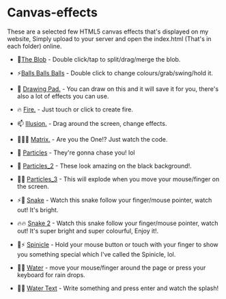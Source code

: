 # Canvas-effects
These are a selected few HTML5 canvas effects that's displayed on my website,
Simply upload to your server and open the index.html (That's in each folder) online.

 - 🌱<a href="https://github.com/Ruddernation-Designs/Canvas-affects/tree/main/Ball" target="_blank" title="Balls">The Blob</a> - Double click/tap to split/drag/merge the blob.

 - ⚡<a href="https://github.com/Ruddernation-Designs/Canvas-affects/tree/main/Ball_2" target="_blank" title="Balls ball balls">Balls Balls Balls</a> - Double click to change colours/grab/swing/hold it.

 - 💬 <a href="https://github.com/Ruddernation-Designs/Canvas-Effects/tree/main/Drawing_Pad" target="_blank" title="Drawing Pad">Drawing Pad.</a> - You can draw on this and it will save it for you, there's also a lot of effects you can use.

 - 🔥 <a href="https://github.com/Ruddernation-Designs/Canvas-Effects/tree/main/Fire" target="_blank" title="Fire">Fire.</a> - Just touch or click to create fire.

 - 📫 <a href="https://github.com/Ruddernation-Designs/Canvas-Effects/tree/main/Illusion" target="_blank" title="Illusion">Illusion.</a> - Drag around the screen, change effects.
 
  - 🔴🆚🔵 <a href="https://github.com/Ruddernation-Designs/Canvas-Effects/tree/main/Matrix_Code" target="_blank" title="Matrix">Matrix.</a> - Are you the One!? Just watch the code.

  - 🤔 <a href="https://github.com/Ruddernation-Designs/Canvas-Effects/tree/main/Particle" target="_blank" title="Particles">Particles</a> - They're gonna chase you! lol

  - 👯 <a href="https://github.com/Ruddernation-Designs/Canvas-Effects/tree/main/Particle_2" target="_blank" title="Particles_2">Particles_2</a> - These look amazing on the black background!.
  
  - 🔵🔴 <a href="https://github.com/Ruddernation-Designs/Canvas-Effects/tree/main/Particles_3" target="_blank" title="Particles_3">Particles_3</a> - This will explode when you move your mouse/finger on the screen.

  - ⚡🤔 <a href="https://github.com/Ruddernation-Designs/Canvas-Effects/tree/main/Snake" target="_blank" title="Snake">Snake</a> - Watch this snake follow your finger/mouse pointer, watch out! It's bright.

  - 🔥🔥 <a href="https://github.com/Ruddernation-Designs/Canvas-Effects/tree/main/Snake_2" target="_blank" title="Snake_2">Snake 2</a> - Watch this snake follow your finger/mouse pointer, watch out! It's super bright and super colourful, Enjoy it!.

  - 🔵⚡ <a href="https://github.com/Ruddernation-Designs/Canvas-Effects/tree/main/Spinicle" target="_blank" title="Spinicle">Spinicle</a> - Hold your mouse button or touch with your finger to show you something special which I've called the Spinicle, lol.

  - 🌱🔭 <a href="https://github.com/Ruddernation-Designs/Canvas-Effects/tree/main/Water" target="_blank" title="Water">Water</a> - move your mouse/finger around the page or press your keyboard for rain drops.

  - 👯💬 <a href="https://github.com/Ruddernation-Designs/Canvas-Effects/tree/main/WaterText" target="_blank" title="WaterText">Water Text</a> - Write something and press enter and watch the splash!
